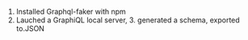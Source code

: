1. Installed Graphql-faker with npm
2. Lauched a GraphiQL local server, 3. generated a schema, exported to.JSON